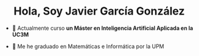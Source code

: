 <h1 align="center">Hola, Soy Javier García González</h1>

- 🌱 Actualmente curso **un Máster en Inteligencia Artificial Aplicada en la UC3M**

- 📄 Me he graduado en Matemáticas e Informática por la UPM

